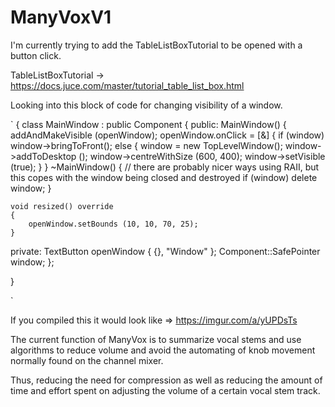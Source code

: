 # ManyVoxV1

I'm currently trying to add the TableListBoxTutorial to be opened with a button click. 

TableListBoxTutorial -> https://docs.juce.com/master/tutorial_table_list_box.html


Looking into this block of code for changing visibility of a window. 


`
{
class MainWindow : public Component
{
public:
    MainWindow()
    {
        addAndMakeVisible (openWindow);
        openWindow.onClick = [&]
        {
            if (window)
                window->bringToFront();
            else
            {
                window = new TopLevelWindow();
                window->addToDesktop ();
                window->centreWithSize (600, 400);
                window->setVisible (true);
            }
    }
    ~MainWindow()
    {
        // there are probably nicer ways using RAII, but this copes with the window being closed and destroyed
        if (window)
            delete window;
    }

    void resized() override
    {
        openWindow.setBounds (10, 10, 70, 25);
    }
private:
    TextButton openWindow { {}, "Window" };
    Component::SafePointer<TopLevelWindow> window;
};

}

`


If you compiled this it would look like =>  https://imgur.com/a/yUPDsTs

The current function of ManyVox is to summarize vocal stems and use algorithms to reduce volume and avoid the automating of knob movement normally found 
on the channel mixer. 

Thus, reducing the need for compression as well as reducing the amount of time and effort spent on adjusting the volume of a certain vocal stem track.



